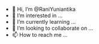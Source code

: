 - 👋 Hi, I’m @RaniYuniantika
- 👀 I’m interested in ...
- 🌱 I’m currently learning ...
- 💞️ I’m looking to collaborate on ...
- 📫 How to reach me ...

<!---
RaniYuniantika/RaniYuniantika is a ✨ special ✨ repository because its `README.md` (this file) appears on your GitHub profile.
You can click the Preview link to take a look at your changes.
--->
